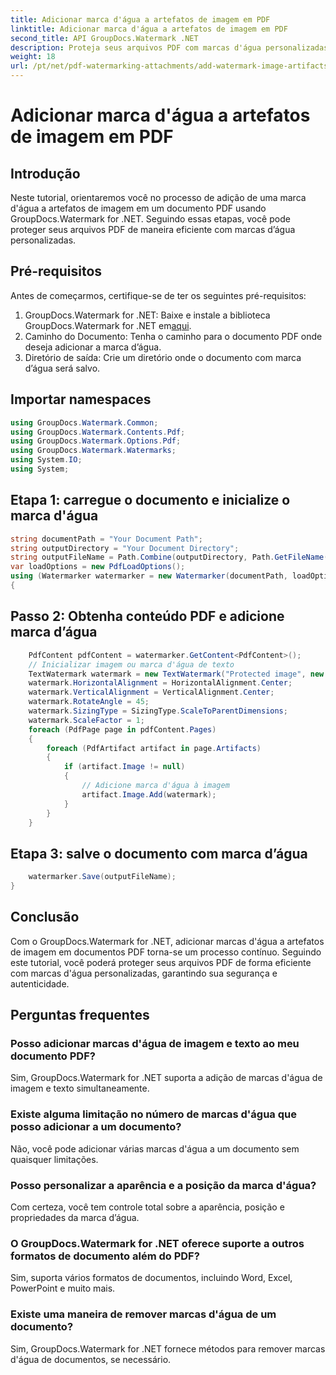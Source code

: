```yaml
---
title: Adicionar marca d'água a artefatos de imagem em PDF
linktitle: Adicionar marca d'água a artefatos de imagem em PDF
second_title: API GroupDocs.Watermark .NET
description: Proteja seus arquivos PDF com marcas d'água personalizadas usando GroupDocs.Watermark for .NET. Adicione facilmente marcas d'água de texto ou imagem a artefatos de imagem em documentos PDF.
weight: 18
url: /pt/net/pdf-watermarking-attachments/add-watermark-image-artifacts-pdf/
---
```


# Adicionar marca d'água a artefatos de imagem em PDF

## Introdução
Neste tutorial, orientaremos você no processo de adição de uma marca d'água a artefatos de imagem em um documento PDF usando GroupDocs.Watermark for .NET. Seguindo essas etapas, você pode proteger seus arquivos PDF de maneira eficiente com marcas d’água personalizadas.
## Pré-requisitos
Antes de começarmos, certifique-se de ter os seguintes pré-requisitos:
1.  GroupDocs.Watermark for .NET: Baixe e instale a biblioteca GroupDocs.Watermark for .NET em[aqui](https://releases.groupdocs.com/Watermark/net/).
2. Caminho do Documento: Tenha o caminho para o documento PDF onde deseja adicionar a marca d’água.
3. Diretório de saída: Crie um diretório onde o documento com marca d’água será salvo.

## Importar namespaces
```csharp
using GroupDocs.Watermark.Common;
using GroupDocs.Watermark.Contents.Pdf;
using GroupDocs.Watermark.Options.Pdf;
using GroupDocs.Watermark.Watermarks;
using System.IO;
using System;
```
## Etapa 1: carregue o documento e inicialize o marca d'água
```csharp
string documentPath = "Your Document Path";
string outputDirectory = "Your Document Directory";
string outputFileName = Path.Combine(outputDirectory, Path.GetFileName(documentPath));
var loadOptions = new PdfLoadOptions();
using (Watermarker watermarker = new Watermarker(documentPath, loadOptions))
{
```
## Passo 2: Obtenha conteúdo PDF e adicione marca d’água
```csharp
	PdfContent pdfContent = watermarker.GetContent<PdfContent>();
	// Inicializar imagem ou marca d'água de texto
	TextWatermark watermark = new TextWatermark("Protected image", new Font("Arial", 8));
	watermark.HorizontalAlignment = HorizontalAlignment.Center;
	watermark.VerticalAlignment = VerticalAlignment.Center;
	watermark.RotateAngle = 45;
	watermark.SizingType = SizingType.ScaleToParentDimensions;
	watermark.ScaleFactor = 1;
	foreach (PdfPage page in pdfContent.Pages)
	{
		foreach (PdfArtifact artifact in page.Artifacts)
		{
			if (artifact.Image != null)
			{
				// Adicione marca d'água à imagem
				artifact.Image.Add(watermark);
			}
		}
	}
```
## Etapa 3: salve o documento com marca d’água
```csharp
	watermarker.Save(outputFileName);
}
```

## Conclusão
Com o GroupDocs.Watermark for .NET, adicionar marcas d'água a artefatos de imagem em documentos PDF torna-se um processo contínuo. Seguindo este tutorial, você poderá proteger seus arquivos PDF de forma eficiente com marcas d'água personalizadas, garantindo sua segurança e autenticidade.
## Perguntas frequentes
### Posso adicionar marcas d'água de imagem e texto ao meu documento PDF?
Sim, GroupDocs.Watermark for .NET suporta a adição de marcas d'água de imagem e texto simultaneamente.
### Existe alguma limitação no número de marcas d'água que posso adicionar a um documento?
Não, você pode adicionar várias marcas d'água a um documento sem quaisquer limitações.
### Posso personalizar a aparência e a posição da marca d'água?
Com certeza, você tem controle total sobre a aparência, posição e propriedades da marca d’água.
### O GroupDocs.Watermark for .NET oferece suporte a outros formatos de documento além do PDF?
Sim, suporta vários formatos de documentos, incluindo Word, Excel, PowerPoint e muito mais.
### Existe uma maneira de remover marcas d'água de um documento?
Sim, GroupDocs.Watermark for .NET fornece métodos para remover marcas d'água de documentos, se necessário.